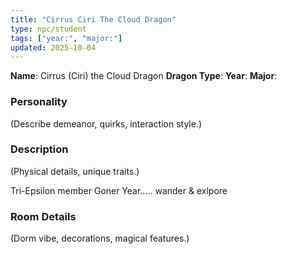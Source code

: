 ```yaml
---
title: "Cirrus Ciri The Cloud Dragon"
type: npc/student
tags: ["year:", "major:"]
updated: 2025-10-04
---
```


**Name**: Cirrus (Ciri) the Cloud Dragon
**Dragon Type**:
**Year**:
**Major**:

### Personality
(Describe demeanor, quirks, interaction style.)

### Description
(Physical details, unique traits.)

Tri-Epsilon member
Goner Year…..
wander & exlpore

### Room Details
(Dorm vibe, decorations, magical features.)
